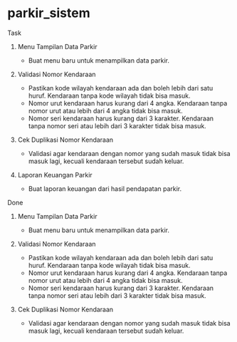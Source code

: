 # parkir_sistem

Task

1. Menu Tampilan Data Parkir

   - Buat menu baru untuk menampilkan data parkir.

2. Validasi Nomor Kendaraan

   - Pastikan kode wilayah kendaraan ada dan boleh lebih dari satu huruf. Kendaraan tanpa kode wilayah tidak bisa masuk.
   - Nomor urut kendaraan harus kurang dari 4 angka. Kendaraan tanpa nomor urut atau lebih dari 4 angka tidak bisa masuk.
   - Nomor seri kendaraan harus kurang dari 3 karakter. Kendaraan tanpa nomor seri atau lebih dari 3 karakter tidak bisa masuk.

3. Cek Duplikasi Nomor Kendaraan

   - Validasi agar kendaraan dengan nomor yang sudah masuk tidak bisa masuk lagi, kecuali kendaraan tersebut sudah keluar.

4. Laporan Keuangan Parkir
   - Buat laporan keuangan dari hasil pendapatan parkir.

Done

1. Menu Tampilan Data Parkir

   - Buat menu baru untuk menampilkan data parkir.

2. Validasi Nomor Kendaraan

   - Pastikan kode wilayah kendaraan ada dan boleh lebih dari satu huruf. Kendaraan tanpa kode wilayah tidak bisa masuk.
   - Nomor urut kendaraan harus kurang dari 4 angka. Kendaraan tanpa nomor urut atau lebih dari 4 angka tidak bisa masuk.
   - Nomor seri kendaraan harus kurang dari 3 karakter. Kendaraan tanpa nomor seri atau lebih dari 3 karakter tidak bisa masuk.

3. Cek Duplikasi Nomor Kendaraan

   - Validasi agar kendaraan dengan nomor yang sudah masuk tidak bisa masuk lagi, kecuali kendaraan tersebut sudah keluar.
